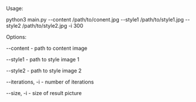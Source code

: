 Usage:


python3 main.py --content /path/to/conent.jpg --style1 /path/to/style1.jpg --style2 /path/to/style2.jpg -i 300

Options:


--content - path to content image

--style1 - path to style image 1

--style2 - path to style image 2

--iterations, -i - number of iterations

--size, -i - size of result picture
